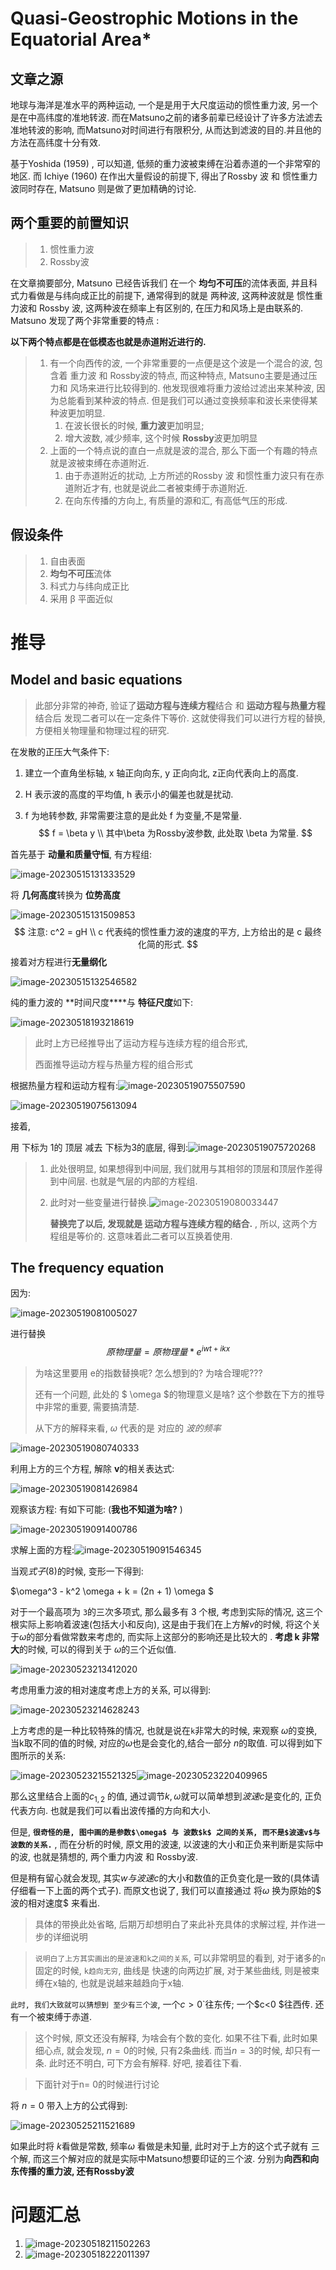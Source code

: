 # Quasi-Geostrophic Motions in the Equatorial Area* 

## 文章之源

地球与海洋是准水平的两种运动, 一个是是用于大尺度运动的惯性重力波, 另一个是在中高纬度的准地转波. 而在Matsuno之前的诸多前辈已经设计了许多方法滤去准地转波的影响, 而Matsuno对时间进行有限积分, 从而达到滤波的目的.并且他的方法在高纬度十分有效.

基于Yoshida (1959) , 可以知道, 低频的重力波被束缚在沿着赤道的一个非常窄的地区. 而 Ichiye (1960)  在作出大量假设的前提下, 得出了Rossby 波 和 惯性重力波同时存在,  Matsuno 则是做了更加精确的讨论.

## 两个重要的前置知识

> 1. 惯性重力波
> 2. Rossby波

在文章摘要部分, Matsuno 已经告诉我们 在一个 **均匀不可压**的流体表面, 并且科式力看做是与纬向成正比的前提下, 通常得到的就是 两种波, 这两种波就是 惯性重力波和 Rossby 波, 这两种波在频率上有区别的, 在压力和风场上是由联系的. Matsuno 发现了两个非常重要的特点 :

**以下两个特点都是在低模态也就是赤道附近进行的.**

> 1. 有一个向西传的波, 一个非常重要的一点便是这个波是一个混合的波, 包含着 重力波 和 Rossby波的特点,  而这种特点, Matsuno主要是通过压力和 风场来进行比较得到的. 他发现很难将重力波给过滤出来某种波, 因为总能看到某种波的特点.  但是我们可以通过变换频率和波长来使得某种波更加明显. 
>    1. 在波长很长的时候, **重力波**更加明显; 
>    2. 增大波数, 减少频率, 这个时候 **Rossby**波更加明显
> 2. 上面的一个特点说的直白一点就是波的混合, 那么下面一个有趣的特点就是波被束缚在赤道附近.
>    1. 由于赤道附近的扰动, 上方所述的Rossby 波 和惯性重力波只有在赤道附近才有, 也就是说此二者被束缚于赤道附近.
>    2. 在向东传播的方向上, 有质量的源和汇, 有高低气压的形成. 

## 假设条件

> 1. 自由表面
> 2. **均匀不可压**流体
> 3. 科式力与纬向成正比
> 4. 采用 β 平面近似

# 推导

## Model and basic equations

> 此部分非常的神奇, 验证了**运动方程与连续方程**结合  和  **运动方程与热量方程**结合后  发现二者可以在一定条件下等价. 这就使得我们可以进行方程的替换, 方便相关物理量和物理过程的研究.

在发散的正压大气条件下:

1. 建立一个直角坐标轴, x 轴正向向东, y 正向向北, z正向代表向上的高度.

2.  H 表示波的高度的平均值, h 表示小的偏差也就是扰动. 

3. f 为地转参数, 非常需要注意的是此处 f 为变量,不是常量.
   $$
   f = \beta y \\
   其中\beta 为Rossby波参数, 此处取 \beta  为常量.
   $$

首先基于 **动量和质量守恒**, 有方程组:

![image-20230515131333529](https://raw.githubusercontent.com/QDGSCLOUD/BJYH_picture/main/img/image-20230515131333529.png)



将 **几何高度**转换为 **位势高度**

![image-20230515131509853](https://raw.githubusercontent.com/QDGSCLOUD/BJYH_picture/main/img/image-20230515131509853.png)
$$
注意:
c^2 = gH  \\
c 代表纯的惯性重力波的速度的平方, 上方给出的是 c 最终化简的形式.
$$
接着对方程进行**无量纲化**

![image-20230515132546582](https://raw.githubusercontent.com/QDGSCLOUD/BJYH_picture/main/img/image-20230515132546582.png)

纯的重力波的 **时间尺度****与 **特征尺度**如下:

![image-20230518193218619](https://raw.githubusercontent.com/QDGSCLOUD/BJYH_picture/main/img/image-20230518193218619.png)



> 此时上方已经推导出了运动方程与连续方程的组合形式, 
>
> 西面推导运动方程与热量方程的组合形式

根据热量方程和运动方程有:![image-20230519075507590](https://raw.githubusercontent.com/QDGSCLOUD/BJYH_picture/main/img/image-20230519075507590.png)

![image-20230519075613094](https://raw.githubusercontent.com/QDGSCLOUD/BJYH_picture/main/img/image-20230519075613094.png)

接着, 

用 下标为 1的 顶层 减去 下标为3的底层, 得到:![image-20230519075720268](https://raw.githubusercontent.com/QDGSCLOUD/BJYH_picture/main/img/image-20230519075720268.png)



> 1. 此处很明显, 如果想得到中间层, 我们就用与其相邻的顶层和顶层作差得到中间层. 也就是气层的内部的方程组.
>
> 2. 此时对一些变量进行替换.![image-20230519080033447](https://raw.githubusercontent.com/QDGSCLOUD/BJYH_picture/main/img/image-20230519080033447.png)
>
>    **替换完了以后, 发现就是 运动方程与连续方程的结合.** , 所以, 这两个方程组是等价的. 这意味着此二者可以互换着使用. 



## The frequency equation

因为:

![image-20230519081005027](https://raw.githubusercontent.com/QDGSCLOUD/BJYH_picture/main/img/image-20230519081005027.png)



进行替换
$$
原物理量 =  原物理量 * e^{iwt+ikx }
$$

> 为啥这里要用 e的指数替换呢? 怎么想到的?  为啥合理呢???
>
> 还有一个问题, 此处的 $ \omega $的物理意义是啥? 这个参数在下方的推导中非常的重要, 需要搞清楚. 
>
> 从下方的解释来看, $\omega$ 代表的是  对应的 *波的频率*

![image-20230519080740333](https://raw.githubusercontent.com/QDGSCLOUD/BJYH_picture/main/img/image-20230519080740333.png)

利用上方的三个方程, 解除 **v**的相关表达式:

![image-20230519081426984](https://raw.githubusercontent.com/QDGSCLOUD/BJYH_picture/main/img/image-20230519081426984.png)



观察该方程: 有如下可能: (**我也不知道为啥?** )

![image-20230519091400786](https://raw.githubusercontent.com/QDGSCLOUD/BJYH_picture/main/img/image-20230519091400786.png)



求解上面的方程:![image-20230519091546345](https://raw.githubusercontent.com/QDGSCLOUD/BJYH_picture/main/img/image-20230519091546345.png)



当观$式子(8)$的时候, 变形一下得到:

$\omega^3 - k^2 \omega + k = (2n + 1) \omega $ 

对于一个最高项为 `3`的三次多项式, 那么最多有 3 个根, 考虑到实际的情况, 这三个根实际上影响着波速(包括大小和反向), 这是由于我们在上方解$v$的时候, 将这个关于$\omega$的部分看做常数来考虑的, 而实际上这部分的影响还是比较大的 . **考虑 k 非常大**的时候, 可以的得到关于 $\omega$的三个近似值. 

![image-20230523213412020](https://raw.githubusercontent.com/QDGSCLOUD/BJYH_picture/main/img/image-20230523213412020.png)

考虑用重力波的相对速度考虑上方的关系, 可以得到:

![image-20230523214628243](https://raw.githubusercontent.com/QDGSCLOUD/BJYH_picture/main/img/image-20230523214628243.png)

上方考虑的是一种比较特殊的情况, 也就是说在`k`非常大的时候, 来观察 $\omega$的变换, 当k取不同的值的时候, 对应的$\omega$也是会变化的,结合一部分 $n$的取值. 可以得到如下图所示的关系:

![image-20230523215521325](https://raw.githubusercontent.com/QDGSCLOUD/BJYH_picture/main/img/image-20230523215521325.png)![image-20230523220409965](https://raw.githubusercontent.com/QDGSCLOUD/BJYH_picture/main/img/image-20230523220409965.png)

那么这里结合上面的$c_{1,2}$ 的值, 通过调节$k,\omega$就可以简单想到$波速c$是变化的, 正负代表方向. 也就是我们可以看出波传播的方向和大小. 

但是, **`很奇怪的是, 图中画的是参数$\omega$ 与 波数$k$ 之间的关系, 而不是$波速v$与波数的关系.`** , 而在分析的时候, 原文用的波速, 以波速的大小和正负来判断是实际中的波, 也就是猜想的, 两个重力内波 和  Rossby波.   

但是稍有留心就会发现, 其实$w 与 波速c$的大小和数值的正负变化是一致的(具体请仔细看一下上面的两个式子).   而原文也说了, 我们可以直接通过 将$\omega$ 换为原始的$ 波的相对速度$ 来看出.

> 具体的带换此处省略, 后期万却想明白了来此补充具体的求解过程, 并作进一步的详细说明



> `说明白了上方其实画出的是波速和k之间的关系`, 可以非常明显的看到, 对于诸多的`n` 固定的时候, `k趋向无穷`, 曲线是 快速的向两边扩展, 对于某些曲线, 则是被束缚在x轴的, 也就是说越来越趋向于x轴. 

`此时, 我们大致就可以猜想到 至少有三个波`, 一个$c>0$`往东传; 一个$c<0 $往西传. 还有一个被束缚于赤道. 

> 这个时候, 原文还没有解释, 为啥会有个数的变化. 如果不往下看, 此时如果细心点, 就会发现, $n=0$的时候, 只有2条曲线.   而当$n=3$的时候, 却只有一条.   此时还不明白, 可下方会有解释. 好吧, 接着往下看. 



> 下面针对于n= 0的时候进行讨论

将 $n=0$ 带入上方的公式得到:

![image-20230525211521689](https://raw.githubusercontent.com/QDGSCLOUD/BJYH_picture/main/img/image-20230525211521689.png)

如果此时将 $k$看做是常数, 频率$\omega$ 看做是未知量, 此时对于上方的这个式子就有 三个解, 而这三个解对应的就是实际中Matsuno想要印证的三个波. 分别为**向西和向东传播的重力波, 还有Rossby波**









# 问题汇总

1. ![image-20230518211502263](https://raw.githubusercontent.com/QDGSCLOUD/BJYH_picture/main/img/image-20230518211502263.png)
2. ![image-20230518222011397](https://raw.githubusercontent.com/QDGSCLOUD/BJYH_picture/main/img/image-20230518222011397.png)

